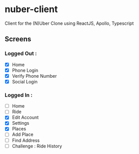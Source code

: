 # nuber-client

Client for the (N)Uber Clone using ReactJS, Apollo, Typescript

## Screens

### Logged Out :

- [x] Home
- [x] Phone Login
- [x] Verify Phone Number
- [x] Social Login

### Logged In :

- [ ] Home
- [ ] Ride
- [x] Edit Account
- [x] Settings
- [x] Places
- [ ] Add Place
- [ ] Find Address
- [ ] Challenge : Ride History
